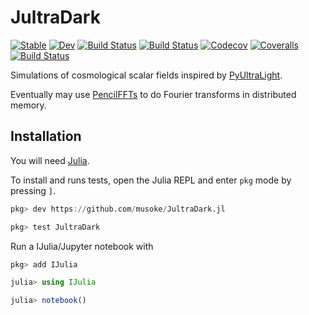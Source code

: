 # JultraDark

[![Stable](https://img.shields.io/badge/docs-stable-blue.svg)](https://musoke.github.io/JultraDark.jl/stable)
[![Dev](https://img.shields.io/badge/docs-dev-blue.svg)](https://musoke.github.io/JultraDark.jl/dev)
[![Build Status](https://github.com/musoke/JultraDark.jl/workflows/CI/badge.svg)](https://github.com/musoke/JultraDark.jl/actions)
[![Build Status](https://ci.appveyor.com/api/projects/status/github/musoke/JultraDark.jl?svg=true)](https://ci.appveyor.com/project/musoke/JultraDark-jl)
[![Codecov](https://codecov.io/gh/musoke/JultraDark.jl/branch/master/graph/badge.svg)](https://codecov.io/gh/musoke/JultraDark.jl)
[![Coveralls](https://coveralls.io/repos/github/musoke/JultraDark.jl/badge.svg?branch=master)](https://coveralls.io/github/musoke/JultraDark.jl?branch=master)
[![Build Status](https://api.cirrus-ci.com/github/musoke/JultraDark.jl.svg)](https://cirrus-ci.com/github/musoke/JultraDark.jl)

Simulations of cosmological scalar fields inspired by [PyUltraLight](https://github.com/auckland-cosmo/PyUltraLight).

Eventually may use [PencilFFTs](https://jipolanco.github.io/PencilFFTs.jl) to do Fourier transforms in distributed memory.


## Installation

You will need [Julia](https://julialang.org/).

To install and runs tests, open the Julia REPL and enter `pkg` mode by pressing
`]`.
```julia
pkg> dev https://github.com/musoke/JultraDark.jl

pkg> test JultraDark
```

Run a IJulia/Jupyter notebook with
```julia
pkg> add IJulia

julia> using IJulia

julia> notebook()
```
